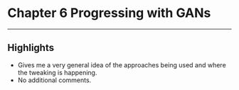 
# Chapter 6 Progressing with GANs
---

  ## Highlights
  * Gives me a very general idea of the approaches being used and where the tweaking is happening.
  * No additional comments.
  
